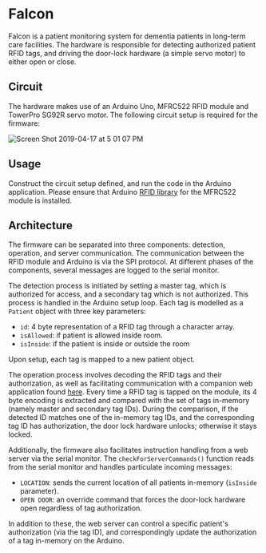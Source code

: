 # Falcon

Falcon is a patient monitoring system for dementia patients in long-term care facilities. The hardware is responsible for detecting
authorized patient RFID tags, and driving the door-lock hardware (a simple servo motor) to either open or close.

## Circuit

The hardware makes use of an Arduino Uno, MFRC522 RFID module and TowerPro SG92R servo motor. The following circuit setup is required for the firmware:

![Screen Shot 2019-04-17 at 5 01 07 PM](https://user-images.githubusercontent.com/19896167/56320592-86d6e480-6132-11e9-8815-fa003c42a8db.png)

## Usage

Construct the circuit setup defined, and run the code in the Arduino application. Please ensure that Arduino [RFID library](https://github.com/miguelbalboa/rfid) for the MFRC522 module is installed.

## Architecture

The firmware can be separated into three components: detection, operation, and server communication. The communication between the RFID module and Arduino is via the
SPI protocol. At different phases of the components, several messages are logged to the serial monitor.

The detection process is initiated by setting a master tag, which is authorized for access, and a secondary tag which is 
not authorized. This process is handled in the Arduino setup loop. Each tag is modelled as a `Patient` object with three key parameters: 

* `id`: 4 byte representation of a RFID tag through a character array.
* `isAllowed`: if patient is allowed inside room.
* `isInside`: if the patient is inside or outside the room 

Upon setup, each tag is mapped to a new patient object.

The operation process involves decoding the RFID tags and their authorization, as well as facilitating communication with a companion web
application found [here](https://github.com/elmico377/Falcon-Web). Every time a RFID tag is tapped on the module, its 4 byte encoding is extracted and compared with the
set of tags in-memory (namely master and secondary tag IDs). During the comparison, if the detected ID matches one of the in-memory tag IDs,
and the corresponding tag ID has authorization, the door lock hardware unlocks; otherwise it stays locked.

Additionally, the firmware also facilitates instruction handling from a web server via the serial monitor. The `checkForServerCommands()`
function reads from the serial monitor and handles particulate incoming messages:

* `LOCATION`: sends the current location of all patients in-memory (`isInside` parameter).
* `OPEN DOOR`: an override command that forces the door-lock hardware open regardless of tag authorization.

In addition to these, the web server can control a specific patient's authorization (via the tag ID), and correspondingly update the authorization
of a tag in-memory on the Arduino.
